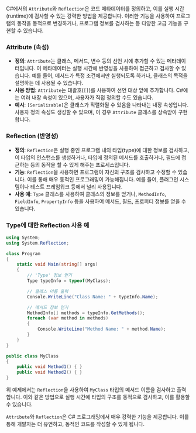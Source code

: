 C#에서의 `Attribute`와 `Reflection`은 코드 메타데이터를 정의하고, 이를 실행 시간(runtime)에 검사할 수 있는 강력한 방법을 제공합니다. 이러한 기능을 사용하여 프로그램의 동작을 동적으로 변경하거나, 프로그램 정보를 검사하는 등 다양한 고급 기능을 구현할 수 있습니다.

### Attribute (속성)

- **정의**: `Attribute`는 클래스, 메서드, 변수 등의 선언 시에 추가할 수 있는 메타데이터입니다. 이 메타데이터는 실행 시간에 반영성을 사용하여 접근하고 검사할 수 있습니다. 예를 들어, 메서드가 특정 조건에서만 실행되도록 하거나, 클래스의 목적을 설명하는 데 사용될 수 있습니다.
- **사용 방법**: `Attribute`는 대괄호(`[]`)를 사용하여 선언 대상 앞에 추가합니다. C#에는 여러 내장 속성이 있으며, 사용자가 직접 정의할 수도 있습니다.
- **예시**: `[Serializable]`은 클래스가 직렬화될 수 있음을 나타내는 내장 속성입니다. 사용자 정의 속성도 생성할 수 있으며, 이 경우 `Attribute` 클래스를 상속받아 구현합니다.

### Reflection (반영성)

- **정의**: `Reflection`은 실행 중인 프로그램 내의 타입(type)에 대한 정보를 검사하고, 이 타입의 인스턴스를 생성하거나, 타입에 정의된 메서드를 호출하거나, 필드에 접근하는 등의 동작을 할 수 있게 해주는 프로세스입니다.
- **기능**: `Reflection`을 사용하면 프로그램이 자신의 구조를 검사하고 수정할 수 있습니다. 이를 통해 매우 동적인 프로그래밍이 가능해집니다. 예를 들어, 플러그인 시스템이나 테스트 프레임워크 등에서 널리 사용됩니다.
- **사용 예**: `Type` 클래스를 사용하여 클래스의 정보를 얻거나, `MethodInfo`, `FieldInfo`, `PropertyInfo` 등을 사용하여 메서드, 필드, 프로퍼티 정보를 얻을 수 있습니다.

### Type에 대한 Reflection 사용 예

```csharp
using System;
using System.Reflection;

class Program
{
    static void Main(string[] args)
    {
        // 'Type' 정보 얻기
        Type typeInfo = typeof(MyClass);

        // 클래스 이름 출력
        Console.WriteLine("Class Name: " + typeInfo.Name);

        // 메서드 정보 얻기
        MethodInfo[] methods = typeInfo.GetMethods();
        foreach (var method in methods)
        {
            Console.WriteLine("Method Name: " + method.Name);
        }
    }
}

public class MyClass
{
    public void Method1() { }
    public void Method2() { }
}
```

위 예제에서는 `Reflection`을 사용하여 `MyClass` 타입의 메서드 이름을 검사하고 출력합니다. 이와 같은 방법으로 실행 시간에 타입의 구조를 동적으로 검사하고, 이를 활용할 수 있습니다.

`Attribute`와 `Reflection`은 C# 프로그래밍에서 매우 강력한 기능을 제공합니다. 이를 통해 개발자는 더 유연하고, 동적인 코드를 작성할 수 있게 됩니다.

